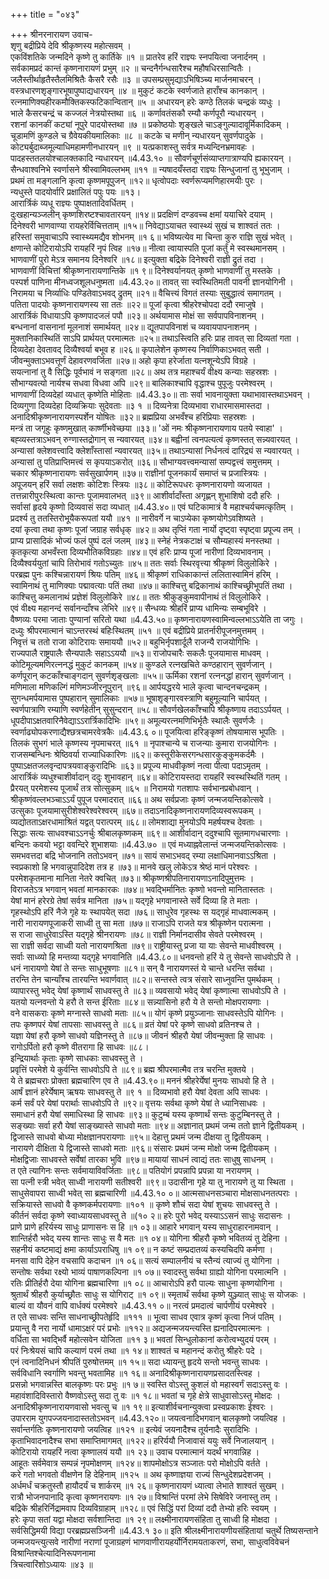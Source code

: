 +++
title = "०४३"

+++
श्रीनरनारायण उवाच-  
शृणु बद्रीप्रिये देवि श्रीकृष्णस्य महोत्सवम् ।  
एकविंशतिके जन्मदिने कृष्णे तु कार्तिके ॥१ ॥
प्रातरेव हरिं राज्ञ्यः स्नपयित्वा जनार्दनम् ।  
सर्वकामप्रदं कान्तं कृष्णनारायणं प्रभुम् ॥२ ॥
चन्दनैर्गन्धसारैश्च महौषधिरसान्वितैः ।  
जलैस्तीर्थाहृतैस्तैलमिश्रितैः कैसरै रसैः ॥३ ॥
उपसम्प्रसुमृद्याऽभिषिञ्च्य मार्जनमाचरन् ।  
वस्त्रधारणशृङ्गारभूषापुष्पाद्यधारयन् ॥४ ॥
मुकुटं कटके स्वर्णजाते हाराँश्च कानकान् ।  
रत्नमाणिक्यहीरकमौक्तिकस्फटिकान्वितान् ॥५ ॥
अधारयन् हरेः कण्ठे तिलकं चन्द्रकं व्यधुः ।  
भाले कैसरचन्द्रं च कज्जलं नेत्रयोस्तथा ॥६ ॥
कर्णावतंसकौ रम्यौ कर्णपूरौ न्यधारयन् ।  
रशनां कानकीं कट्यां नूपुरे पादयोस्तथा ॥७ ॥
प्रकोष्ठयोः शृङ्खले चाऽङ्गुल्यादावूर्मिकादिकम् ।  
चूडामणिं कुण्डले च ग्रैवेयकीयमालिकाः ॥८ ॥
कटके च मणीन् न्यधारयन् सुवर्णपादुके ।  
कोट्यर्बुदाब्जमूल्याधिमहामणीनधारयन् ॥९ ॥
यत्प्रकाशस्तु सर्वत्र मध्यन्दिनभ्रमावहः ।  
पादहस्ततलयोश्चालक्तकादि न्यधारयन् ॥4.43.१० ॥
सौवर्णचूर्णसंव्याप्तगात्राण्यपि ह्यकारयन् ।  
सैन्धवाश्वनिभे स्वर्णासने श्रीस्वामिवल्लभम् ॥११ ॥
न्यषादयँस्तदा राज्ञ्यः सिन्धुजानां तु भूभुजाम् ।  
प्रथमं ता मङ्गलानि कृत्वा कृष्णमपूपुजन् ॥१२॥
धृत्वोपदाः स्वर्णरूप्यमणिहारमयीः पुरः ।  
न्यधुस्ते पादयोर्वारि प्रक्षालितं पपुः पयः ॥१३।  
आरार्त्रिकं व्यधू राज्ञ्यः पुष्पाक्षतादिवर्धितम् ।  
दुःखहान्यञ्जलीन् कृष्णशिरष्टश्चावतारयन् ॥१४॥
प्रदक्षिणं दण्डवच्च क्षमां ययाचिरे दयाम् ।  
दिनेश्वरी भाणवाण्या रायहरेर्विचित्तताम् ॥१५॥
निवेद्याऽयाचत स्वास्थ्यं सुखं च शाश्वतं ततः ।  
हरिस्तां समुवाचाऽपि स्वास्थ्यमद्यैव शोभनम् ॥१ ६॥
भविष्यत्येव मा चिन्ता कुरु राज्ञि सुखं भवेत् ।  
क्षणान्ते कोटिरायोऽपि रायहरिं नृपं त्विह ॥१७॥
नीत्वा त्वायास्पति पूजां कर्तुं मे स्वस्थमानसम् ।  
भाणवाणीं पुरो मेऽत्र समानय दिनेश्वरि ॥१८॥
इत्युक्ता बद्रिके दिनेश्वरी राज्ञी द्रुतं तदा ।  
भाणवाणीं विचित्तां श्रीकृष्णनारायणान्तिके ॥१ ९॥
दिनेश्वर्यानयत् कृष्णो भाणवाणीं तु मस्तके ।  
पस्पर्श पाणिना मीनध्वजशूलधनुष्मता ॥4.43.२०॥
तावत् सा स्वस्थितिमती पावनी ज्ञानयोगिनी ।  
निरामया च निर्व्याधिः पण्डितेवाऽभवद् द्रुतम् ॥२१॥
वैचित्त्यं विगतं तस्याः सुबुद्धात्वं समागतम् ।  
पतिता पादयोः कृष्णनारायणस्य सा ततः ॥२२॥
पूजां कृत्वा श्रीहरेश्चोपदा ददौ रमाजुषे ।  
आरार्त्रिकं विधायाऽपि कृष्णपादजलं पपौ ॥२३॥
अर्थयामास मोक्षं सा सर्वपापविनाशनम् ।  
बन्धनानां वासनानां मूलनाशं समार्थयत् ॥२४॥
द्यूतपापविनाशं च व्यवायपापनाशनम् ।  
मुक्तानिकास्थितिं साऽपि प्रार्थयत् परमात्मतः ॥२५॥
तथाऽस्त्विति हरिः प्राह तावत् सा दिव्यतां गता ।  
दिव्यदेहा देवतावद् दिव्यैश्वर्या बभूव ह ॥२६॥
कृपालेशेन कृष्णस्य निर्वाणिकाऽभवत् सती ।  
जीवन्मुक्ताऽभवत्तूर्णं देहावरणवर्जिता ॥२७॥
अहो कृपा हरेर्जाता यत्नशून्येऽपि विग्रहे ।  
सयत्नानां तु वै सिद्धिः पूर्वभावं न सङ्गता ॥२८॥
अथ तत्र महाश्चर्यं वीक्ष्य कन्याः सहस्रशः ।  
सौभाग्यवत्यो नार्यश्च सधवा विधवा अपि ॥२९॥
बालिकाश्चापि वृद्धाश्च पुपूजुः परमेश्वरम् ।  
भाणवाणीं दिव्यदेहां व्यधात् कृष्णेति मोहिताः ॥4.43.३०॥
ताः सर्वा भावनायुक्ता यथाभावास्तथाऽभवन् ।  
दिव्यगुणा दिव्यदेहा दिव्यक्रियाः सुदेवताः ॥३ १ ॥
दिव्यनेत्रा दिव्यभावा राधारमासमास्तदा ।  
अनादिश्रीकृष्णनारायणस्पर्शेन योषितः ॥३२॥
ब्रह्मप्रिया अभवँश्च हरिप्रियाः सहस्रशः ।  
मन्त्रं ता जगृहुः कृष्णमुखात् कार्ष्णीभवेच्छया ॥३३॥
'ओं नमः श्रीकृष्णनारायणाय पतये स्वाहा' ।  
बह्व्यस्तत्राऽभवन् रुग्णास्तद्रोगान् स न्यवारयत् ॥३४॥
बह्वीनां त्वनपत्यत्वं कृष्णस्तत् सन्न्यवारयत् ।  
अन्यासां क्लेशवत्त्वादि क्लेशाँस्तासां न्यवारयत् ॥३५॥
तथाऽन्यासां निर्धनत्वं दारिद्र्यं स न्यवारयत् ।  
अन्यासां तु पतिप्राप्तिमत्त्वं स कृपयाऽकरोत् ॥३६॥
सौभाग्यवत्त्वमन्यासां सम्पद्वत्त्वं समुत्तमम् ।  
चकार श्रीकृष्णनारायणः सर्वसुखार्पणम् ॥३७॥
राज्ञीनां पूजनकार्यं समाप्तं च प्रजास्त्रियः ।  
अपूजयन् हरिं सर्वा लक्षशः कोटिशः स्त्रियः ॥३८॥
कोटिरूपधरः कृष्णनारायणो व्यजायत ।  
तत्तन्नारीपुरःस्थित्वा कान्तः पूजामवालभत् ॥३९॥
आशीर्वादाँस्ता अगृह्णन् शुभाशिषो ददौ हरिः ।  
सर्वासां हृदये कृष्णो दिव्यवासं सदा व्यधात् ॥4.43.४०॥
एवं घटिकामात्रं वै महाश्चर्यचमत्कृतिम् ।  
प्रदर्श्य तु ततस्तिरोभूयैकरूपतां ययौ ॥४१ ॥
नारीवर्गे न चाऽप्येका कृष्णयोगेऽवशिष्यते ।  
दयां कृत्वा तथा कृष्णः पूजां जग्राह सर्वधृक् ॥४२॥
अथ तृप्तिं गता नार्यो दृष्ट्वा स्पृष्ट्वा प्रपूज्य तम् ।  
प्राप्य प्रासादिकं भोज्यं फलं पुष्पं दलं जलम् ॥४३॥
स्नेहं नेत्रकटाक्षं च सौम्यहास्यं मनस्तथा ।  
कृतकृत्या अभवँस्ता दिव्यभौतिकविग्रहाः ॥४४॥
एवं हरिः प्राप्य पूजां नारीणां दिव्यभावनाम् ।  
दिव्यैश्वर्ययुतां चापि तिरोभावं गतोऽच्युतः ॥४५॥
ततः सर्वाः स्थिरवृत्त्या श्रीकृष्णं विलुलोकिरे ।  
परब्रह्म पुनः कश्चिन्नारायणं श्रियः पतिम् ॥४६॥
श्रीकृष्णं राधिकाकान्तं ललितास्वामिनं हरिम् ।  
स्वामिनाथं तु माणिक्याः पद्मावत्याः पतिं तथा ॥४७॥
काश्चित्तु बद्रिकानाथं काश्चिच्छ्रीभूपतिं तथा ।  
काश्चित्तु कमलानाथं प्रज्ञेशं विलुलोकिरे ॥४८॥
ततः श्रीकुङ्कुमवापीनाथं तं विलुलोकिरे ।  
एवं वीक्ष्य महानन्दं सर्वानन्दाँश्च लेभिरे ॥४९॥
सैन्धव्यः श्रीहरिं प्राप्य धामिन्यः सम्बभूविरे ।  
वैष्णव्यः परमा जाताः पुण्यानां सरितो यथा ॥4.43.५०॥
कृष्णनारायणस्वामिन्वल्लभाऽऽयेति ता जगुः ।  
दध्युः श्रीपरमात्मानं चाऽन्तरस्थं बहिःस्थितम् ॥५१ ॥
एवं बद्रीप्रिये प्रातर्नारीपूजनमुत्तमम् ।  
निवृत्तं च ततो राजा कोटिरायः समाययौ ॥५२॥
बहुभिर्नृपशार्दूलै राजन्यै राजयोगिभिः ।  
राज्यपालै राष्ट्रपालैः सैन्यपालैः सहाऽऽययौ ॥५३॥
राजोपचारैः सकलैः पूजयामास माधवम् ।  
कोटिमूल्यमणिरत्ननद्धं मुकुटं कानकम् ॥५४॥
कुण्डले रत्नखचिते कण्ठहारान् सुवर्णजान् ।  
कर्णपूरान् कटकाँश्चाङ्गदान् सुवर्णशृङ्खलाः ॥५५॥
ऊर्मिका रशनां रत्ननद्धां हारान् सुवर्णजान् ।  
मणिमाला मणिकल्गिं मणिमञ्जीरनूपुरान् ॥९६॥
आर्पयद्धरये भाले कृत्वा चान्दनचन्द्रकम् ।  
सुगन्धमर्पयामास पुष्पहारान् सुमालिकाः ॥५७॥
भूषाशृङ्गारवस्त्राणि बहुमूल्यानि चार्पयत् ।  
स्वर्णपात्राणि रम्याणि स्वर्णहेतीन् सुसुन्दरान् ॥५८॥
सौवर्णखेलकाँश्चापि श्रीकृष्णाय तदाऽऽर्पयत् ।  
धूपदीपाऽक्षतवारिनैवेद्याऽऽरार्त्रिकादिभिः ॥५९॥
अमूल्यरत्नमणिभिर्भृतैः स्थालैः सुवर्णजैः ।  
स्वर्णाढ्योपकरणाद्यैश्छत्रचामरवेत्रकैः ॥4.43.६ ०॥
पूजयित्वा हरिङ्कृष्णं तोषयामास भूपतिः ।  
तिलकं सुभगं भाले कृष्णस्य नृपमाचरत् ॥६१ ॥
नृपाश्चान्ये च राजन्याः कुमारा राजयोगिनः ।  
राजसम्बन्धिनः श्रेष्ठिवर्या राज्याधिकारिणः ॥६२॥
कस्तूरीकेसरगन्धसारकुङ्कुमकर्दमैः ।  
पुष्पाऽक्षतजलवृन्दापत्रयवाङ्कुरादिभिः ॥६३॥
प्रपूज्य माधवीकृष्णं नत्वा पीत्वा पदाऽमृतम् ।  
आरार्त्रिकं व्यधुश्चाशीर्वादान् ददुः शुभावहान् ॥६४॥
कोटिरायस्तदा रायहरिं स्वस्थस्थितिं गतम् ।  
प्रैरयत् परमेशस्य पूजार्थं तत्र सोत्सुकम् ॥६५ ॥
निरामयो गतशापः सर्वभानप्रबोधवान् ।  
श्रीकृष्णंवल्लभञ्चाऽऽर्यं पुपूज परमादरात् ॥६६॥
अथ सर्वप्रजाः कृष्णं जन्मजयन्तिकोत्सवे ।  
उत्सुकाः पूजयामासुरीशेश्वरेश्वरेश्वरम् ॥६७॥
तदाऽनादिकृष्णनारायणदिव्यस्वरूपकम् ।  
व्यद्योतताऽक्षरधामाश्रितं यद्वत् परात्परम् ॥६८॥
लोमशाद्या मुनयोऽपि महर्षयश्च देवताः ।  
सिद्धाः सत्यः साधवश्चाऽऽनर्चुः श्रीबालकृष्णकम् ॥६९॥
आशीर्वादान् ददुश्चापि सूतमागधचारणाः ।  
बन्दिनः कवयो भट्टा ववन्दिरे शुभाशयाः ॥4.43.७० ॥
एवं मध्याह्नवेलान्तं जन्मजयन्तिकोत्सवः ।  
समभवत्तदा बद्रि भोजनानि ततोऽभवन् ॥७१॥
सायं सभाऽभवद् रम्या लक्षाधिमानवाऽऽश्रिता ।  
स्वप्रकाशो हि भगवान्नुपादिदेश तत्र ह ॥७३॥
मानवे खलु लोकेऽत्र श्रेष्ठं मानं परेश्वरः ।  
परमेशकृतमाना मानिता नेतरे क्वचित् ॥७३॥
श्रीकृष्णश्रीपतिनारायणाऽनादिपुमुत्तमः ।  
विराजतेऽत्र भगवान् भवतां मानकारकः ॥७४॥
भवद्भिर्मानितः कृष्णो भवन्तो मानितास्ततः ।  
येषां मानं हरेरग्रे तेषां सर्वत्र मानिता ॥७५॥
यद्गृहे भगवानास्ते सर्वे दिव्या हि ते मताः ।  
गृहस्थोऽपि हरिं नैजे गृहे यः स्थापयेत् सदा ॥७६॥
साधुरेव गृहस्थः स यद्गृहं माधवात्मकम् ।  
नारी नारायणपूजाकरी साध्वी तु सा मता ॥७७॥
राजाऽपि राजते यत्र श्रीकृष्णेन परात्मना ।  
स राजा साधुरेवाऽस्ति यद्गृहे श्रीनरायणः ॥७८॥
राज्ञी निर्मानदासीव सेवते परमेश्वरम् ।  
सा राज्ञी सर्वदा साध्वी यतो नारायणश्रिता ॥७९॥
राष्ट्रीयास्तु प्रजा या याः सेवन्ते माधवीश्वरम् ।  
सर्वाः साध्व्यो हि मन्तव्या यद्गृहे भगवानिति ॥4.43.८०॥
धनवन्तो हरिं ये तु सेवन्ते साधवोऽपि ते ।  
धनं नारायणो येषां ते सन्तः साधुभूषणाः ॥८१॥
सन् वै नारायणस्तं ये चान्ते धरन्ति सर्वथा ।  
तरन्ति तेन चान्याँश्च तारयन्ति भवार्णवात् ॥८२॥
सन्तस्ते त्वत्र संसारे साध्नुवन्ति पुमर्थकम् ।  
व्यापारस्तु भवेद् येषां कृष्णार्थं साधवस्तु ते ॥८३॥
व्यवसायो भवेद् येषां कृष्णात्मा साधवोऽपि ते ।  
यतयो यत्नवन्तो ये हरौ ते सन्त ईरिताः ॥८४॥
सन्न्यासिनो हरौ ये ते सन्तो मोक्षपरायणाः ।  
वने वासकराः कृष्णे मग्नास्ते साधवो मताः ॥८५॥
योगं कृष्णे प्रयुञ्जानाः साधवस्तेऽपि योगिनः ।  
तपः कृष्णपरं येषां तापसाः साधवस्तु ते ॥८६॥
व्रतं येषां परे कृष्णे साधवो व्रतिनश्च ते ।  
यज्ञा येषां हरौ कृष्णे साधवो यज्ञिनस्तु ते ॥८७॥
जीवनं श्रीहरौ येषां जीवन्मुक्ता हि साधवः ।  
रागोऽर्पितो हरौ कृष्णे वीतरागा हि साधवः ॥८८।  
इन्द्रियार्थाः कृताः कृष्णे साधकाः साधवस्तु ते ।  
प्रवृत्तिं परमेशे ये कुर्वन्ति साधवोऽपि ते ॥८९॥
ब्रह्म श्रीपरमात्मैव तत्र चरन्ति मुक्तये ।  
ये ते ब्रह्मचराः प्रोक्ता ब्रह्मचारिण एव ते ॥4.43.९०॥
मननं श्रीहरेर्येषां मुनयः साधवो हि ते ।  
आर्षं ज्ञानं हरेर्येषाम् ऋषयः साधवस्तु ते ॥९ १ ॥
दिव्यभावो हरौ येषां देवता अपि साधवः ।  
कर्म सर्वं परे येषां परार्थाः साधवोऽपि ते ॥९२॥
वृत्तयः सर्वथा कृष्णे येषां ते ध्यानिसाधवः ।  
समाधानं हरौ येषां समाधिस्था हि साधवः ॥९३॥
कुटुम्बं यस्य कृष्णार्थं सन्तः कुटुम्बिनस्तु ते ।  
सङ्ख्याः सर्वा हरौ येषां साङ्ख्यास्ते साधवो मताः ॥९४॥
अज्ञानात् प्रथमं जन्म ततो ज्ञाने द्वितीयकम् ।  
द्विजास्ते साधवो बोध्या मोक्षज्ञानपरायणाः ॥९५॥
देहात्तु प्रथमं जन्म दीक्षया तु द्वितीयकम् ।  
नारायणे दीक्षिता ये द्विजास्ते साधवो मताः ॥९६॥
संसारः प्रथमं जन्म मोक्षो जन्म द्वितीयकम् ।  
मोक्षद्विजाः साधवस्ते सर्वेषां तारका भुवि ॥९७॥
मायायां साधनं त्वाद्यं ततः साधुषु साधनम् ।  
त एते त्यागिनः सन्तः सर्वमायाविवर्जिताः ॥९८॥
पतियोगं प्रपन्नापि प्रपन्ना या नरायणम् ।  
सा पत्नी स्त्री भवेत् साध्वी नारायणी सतीश्वरी ॥९९॥
उदासीना गृहे या तु नारायणे तु या स्थिता ।  
साधुसेवापरा साध्वी भवेत् सा ब्रह्मचारिणी ॥4.43.१० ०॥
आत्मसाधनसञ्चारा मोक्षसाधनतत्पराः ।  
सक्रियास्ते साधवो वै कृष्णकर्मपरायणाः ॥१०१ ॥
कृष्णे शौचं सदा येषां शुचयः साधवस्तु ते ।  
कीर्तनं सर्वदा कृष्णे स्वाध्यायसाधवस्तु ते ॥(१० २॥
हरेः पुरो भवेद् यस्याऽऽसनं साधुः सदासनः ।  
प्राणे प्राणे हरिर्यस्य साधुः प्राणासनः स हि ॥१ ०३॥
आहारे भगवान् यस्य साधुराहारनामवान् ।  
शान्तिर्हरौ भवेद् यस्य शान्तः साधुः स वै मतः ॥१ ०४॥
योगिना श्रीहरौ कृष्णे भवितव्यं तु देहिना ।  
सहनीयं कष्टमाद्यं क्षमा कार्याऽपराधिषु ॥१ ०९॥
न कष्टं सम्प्रदातव्यं कस्यचिदपि कर्मणा ।  
मनसा वापि देहेन वचसापि कदाचन ॥१ ०६॥
सत्यं सम्पालनीयं च स्तैन्यं त्याज्यं तु योगिना ।  
सन्तोषः सर्वथा रक्ष्यो भाव्यं पाषाणकल्पिना ॥१ ०७॥
स्वादस्तु सर्वथा ग्राह्यो योगिना परमात्मनि ।  
रतिः प्रीतिर्हरौ देया योगिना ब्रह्मचारिणा ॥१ ०८॥
आचारोऽपि हरौ पाल्यः साधुना कृष्णयोगिना ।  
श्रुतार्थं श्रीहरौ कुर्याच्छ्रौतः साधुः स योगिराट् ॥१ ०९॥
स्मृतार्थं सर्वथा कृष्णे युञ्ज्यात् साधुः स योजकः ।  
बाल्यं वा यौवनं वापि वार्धक्यं परमेश्वरे ॥4.43.११ ०॥
नरत्वं प्रमदात्वं चार्पणीयं परमेश्वरे ।  
त एते साधवः सन्ति साधनाच्छ्रीपतेर्हृदि ॥१११ ॥
भूत्वा साधव एवात्र कृष्णं कृत्वा निजं पतिम् ।  
प्रयान्तु वै नरा नार्यो धामाऽक्षरं परं प्रभोः ॥११२॥
अद्यजन्मजयन्त्यस्ति ह्यनादिपरमात्मनः ।  
वर्धिता सा भवद्भिर्वै महोत्सवेन योजिता ॥११ ३॥
भवतां सिन्धुलोकानां करोत्वभ्युदयं परम् ।  
परं निःश्रेयसं चापि कल्याणं परमं तथा ॥१ १४॥
शाश्वतं च महानन्दं करोतु श्रीहरेः पदे ।  
एनं त्वनादिनिधनं श्रीपतिं पुरुषोत्तमम् ॥१ १५॥
सदा ध्यायन्तु हृदये सन्तो भवन्तु साधवः ।  
सर्वविधानि स्वर्गाणि भवन्तु भवतामिह ॥१ १६॥
अनादिश्रीकृष्णनारायणप्रसादतस्त्विह ।  
प्रसन्नो भगवान्नस्ति बालकृष्णः परः प्रभुः ॥१ ७॥
स्वस्ति वोऽस्तु कुशलं वो महास्वर्गं सदाऽस्तु वः ।  
महावंशादिविस्तारो वैष्णवोऽस्तु सदा तु वः ॥१ १८॥
भवतां च गृहे क्षेत्रे साधुवासोऽस्तु मोक्षदः ।  
अनादिश्रीकृष्णनारायणवासो भवत्सु च ॥१ १९॥
इत्याशीर्वचनान्युक्त्वा प्रस्वप्रकाशः ईश्वरः ।  
उपारराम युगपज्जयनादास्ततोऽभवन् ॥4.43.१२०॥
जयत्वनादिभगवान् बालकृष्णो जयत्विह ।  
सर्वान्तर्गतिः कृष्णनारायणो जयत्विह ॥१२१ ॥
इत्येवं जयनादैश्च तूर्यनादैः सुरादिभिः ।  
कृताभिवादनादैश्च सभा समाप्तिमागमत् ॥१२२॥
हरिर्ययौ निजावासं ययुः सर्वे निजालयान् ।  
कोटिरायो रायहरिं नत्वा कृष्णालयं ययौ ॥१ २३॥
उवाच परमात्मानं यदर्थं भगवान्निह ।  
आहूतः सर्वमेवात्र सम्पन्नं नृपमोक्षणम् ॥१२४॥
शापमोक्षोऽत्र सञ्जातः परो मोक्षोऽपि वर्तते ।  
करे गतो भगवतो वीक्षणेन हि देहिनाम् ॥१२५ ॥
अथ कृष्णाज्ञया राज्यं सिन्धुदेशप्रदेशजम् ।  
अर्धमर्धं चक्रतुस्तौ हायौदर्यं च शार्करम् ॥१ २६॥
कृष्णनारायणं ध्यात्वा लेभाते शाश्वतं सुखम् ।  
रात्रौ भोजनपानादि कृत्वा कृष्णनरायणः ॥१ २७॥
विश्रान्तिं परमां लेभे सिषेविरे जनास्तु तम् ।  
बद्रिके श्रीहरिर्निद्रामवाप दिव्यविग्राहाम् ॥१२८॥
एवं सिद्धिं परां दिव्यां ददौ तेभ्यो हरिः स्वयम् ।  
हरेः कृपा सतां यद्वा मोक्षदा सर्वशान्तिदा ॥१ २९॥
लक्ष्मीनारायणसंहिता तु साध्वी हि मोक्षदा ।  
सर्वसिद्धिमयी विद्या परब्रह्मप्रसञ्जिनी ॥4.43.१ ३०॥
इति श्रीलक्ष्मीनारायणीयसंहितायां चतुर्थे तिष्यसन्ताने जन्मजयन्त्युत्सवे नारीणां नराणां पूजाग्रहणं भाणवाणीरायहर्योर्निरामयताकरणं, सभा, साधुत्वविवेचनं विश्रान्तिश्चेत्यादिनिरूपणनामा  
त्रिचत्वारिंशोऽध्यायः ॥४३ ॥
    
